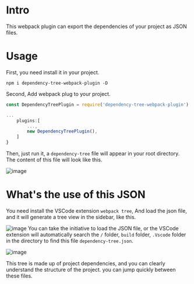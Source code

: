 # Intro
This webpack plugin can export the dependencies of your project as JSON files.

# Usage
First, you need install it in your project.
```
npm i dependency-tree-webpack-plugin -D
```

Second, Add webpack plug to your project.
``` javascript
const DependencyTreePlugin = require('dependency-tree-webpack-plugin').default;

...
    plugins:[
        ...,
        new DependencyTreePlugin(),
    ]
}
```

Then, just run it, a `dependency-tree` file will appear in your root directory. The content of this file will look like this.

![image](https://github.com/uoau/dependency-tree-webpack-plugin/blob/master/readme-img/1.png?raw=true)

# What's the use of this JSON
You need install the VSCode extension `webpack tree`, And load the json file, and it will generate a tree view in the sidebar, like this.

![image](https://github.com/uoau/dependency-tree-webpack-plugin/blob/master/readme-img/3.png?raw=true)
You can take the initiative to load the JSON file, or the  VSCode extension will automatically search the `/` folder, `build` folder, `.Vscode` folder in the directory to find this file `dependency-tree.json`. 

![image](https://github.com/uoau/dependency-tree-webpack-plugin/blob/master/readme-img/2.png?raw=true)

This tree is made up of project dependencies, and you can clearly understand the structure of the project. you can jump quickly between these files.